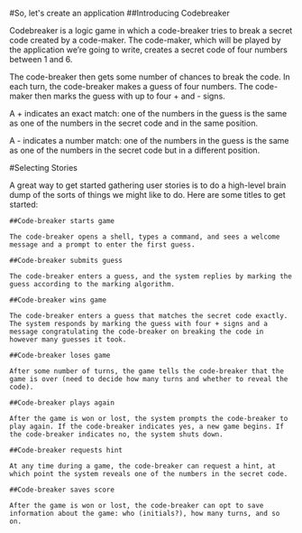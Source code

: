 
#So, let's create an application
##Introducing Codebreaker

Codebreaker is a logic game in which a code-breaker tries to break a secret code created by a code-maker. The code-maker, which will be played by the application we’re going to write, creates a secret code of four numbers between 1 and 6.

The code-breaker then gets some number of chances to break the code. In each turn, the code-breaker makes a guess of four numbers. The code-maker then marks the guess with up to four + and - signs.

A + indicates an exact match: one of the numbers in the guess is the same as one of the numbers in the secret code and in the same position.

A - indicates a number match: one of the numbers in the guess is the same as one of the numbers in the secret code but in a different position.



#Selecting Stories

A great way to get started gathering user stories is to do a high-level brain dump of the sorts of things we might like to do. Here are some titles to get started:

    ##Code-breaker starts game

    The code-breaker opens a shell, types a command, and sees a welcome message and a prompt to enter the first guess.
    
    ##Code-breaker submits guess

    The code-breaker enters a guess, and the system replies by marking the guess according to the marking algorithm.
    
    ##Code-breaker wins game

    The code-breaker enters a guess that matches the secret code exactly. The system responds by marking the guess with four + signs and a message congratulating the code-breaker on breaking the code in however many guesses it took.
    
    ##Code-breaker loses game

    After some number of turns, the game tells the code-breaker that the game is over (need to decide how many turns and whether to reveal the code).
    
    ##Code-breaker plays again

    After the game is won or lost, the system prompts the code-breaker to play again. If the code-breaker indicates yes, a new game begins. If the code-breaker indicates no, the system shuts down.
    
    ##Code-breaker requests hint

    At any time during a game, the code-breaker can request a hint, at which point the system reveals one of the numbers in the secret code.
    
    ##Code-breaker saves score

    After the game is won or lost, the code-breaker can opt to save information about the game: who (initials?), how many turns, and so on.

